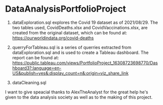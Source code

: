 # DataAnalysisPortfolioProject

1. dataExploration.sql explores the Covid 19 dataset as of 2021/08/29. The two tables used, CovidDeaths.xlsx and CovidVaccinations.xlsx, are created from the original dataset,
which can be found at: https://ourworldindata.org/covid-deaths

2. querryForTableau.sql is a series of querries extracted from dataExploration.sql and is used to create a Tableau dashboard.
The report can be found at: https://public.tableau.com/views/PortfolioProject_16308723698770/Dashboard3?:language=en-US&publish=yes&:display_count=n&:origin=viz_share_link
  
3. dataCleaning.sql


I want to give speacial thanks to AlexTheAnalyst for the great help he's given to the data analysis society as well as to the making of this project.
